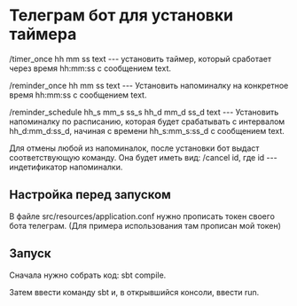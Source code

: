 # Телеграм бот для установки таймера

/timer_once hh mm ss text --- установить таймер, который сработает через время hh:mm:ss с сообщением text.

/reminder_once hh mm ss text --- Установить напоминалку на конкретное время hh:mm:ss с сообщением text.

/reminder_schedule hh_s mm_s ss_s hh_d mm_d ss_d text --- Установить напоминалку по расписанию, которая будет срабатывать
с интервалом hh_d:mm_d:ss_d, начиная с времени hh_s:mm_s:ss_d с сообщением text.

Для отмены любой из напоминалок, после установки бот выдаст соответствующую команду. Она будет иметь вид: /cancel id, 
где id --- индетификатор напоминалки.


## Настройка перед запуском

В файле src/resources/application.conf нужно прописать токен своего бота телеграм.
(Для примера использования там прописан мой токен)

## Запуск

Сначала нужно собрать код: sbt compile.

Затем ввести команду sbt и, в открывшийся консоли, ввести run.


